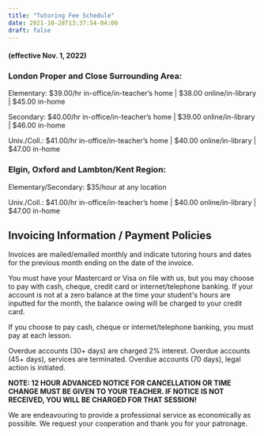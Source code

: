 ```yaml
---
title: "Tutoring Fee Schedule"
date: 2021-10-28T13:37:54-04:00
draft: false
---
```


#### (effective Nov. 1, 2022)
### London Proper and Close Surrounding Area:

Elementary: $39.00/hr in-office/in-teacher’s home | $38.00 online/in-library | $45.00 in-home

Secondary: $40.00/hr in-office/in-teacher’s home | $39.00 online/in-library | $46.00 in-home

Univ./Coll.: $41.00/hr in-office/in-teacher’s home | $40.00 online/in-library | $47.00 in-home

### Elgin, Oxford and Lambton/Kent Region:

Elementary/Secondary: $35/hour at any location

Univ./Coll.: $41.00/hr in-office/in-teacher’s home | $40.00 online/in-library | $47.00 in-home

## Invoicing Information / Payment Policies
Invoices are mailed/emailed monthly and indicate tutoring hours and dates for the previous month ending on the date of the invoice.

 You must have your Mastercard or Visa on file with us, but you may choose to pay with cash, cheque, credit card or internet/telephone banking. If your account is not at a zero balance at the time your student's hours are inputted for the month, the balance owing will be charged to your credit card.

If you choose to pay cash, cheque or internet/telephone banking, you must pay at each lesson.

Overdue accounts (30+ days) are charged 2% interest. Overdue accounts (45+ days), services are terminated. Overdue accounts (70 days), legal action is initiated.

**NOTE: 12 HOUR ADVANCED NOTICE FOR CANCELLATION OR TIME CHANGE MUST BE GIVEN TO YOUR TEACHER. IF NOTICE IS NOT RECEIVED, YOU WILL BE CHARGED FOR THAT SESSION!**

We are endeavouring to provide a professional service as economically as possible. We request your cooperation and thank you for your patronage.